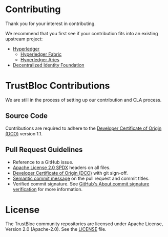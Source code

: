 # Contributing
Thank you for your interest in contributing. 

We recommend that you first see if your contribution fits into an existing upstream project:

- [Hyperledger](https://www.hyperledger.org)
    * [Hyperledger Fabric](https://github.com/hyperledger/fabric)
    * [Hyperledger Aries](https://www.hyperledger.org)
- [Decentralized Identity Foundation](https://identity.foundation)

# TrustBloc Contributions
We are still in the process of setting up our contribution and CLA process.

## Source Code
Contributions are required to adhere to the [Developer Certificate of Origin (DCO)](https://developercertificate.org) version 1.1. 

## Pull Request Guidelines

* Reference to a GitHub issue.
* [Apache License 2.0 SPDX](https://spdx.org/licenses/Apache-2.0) headers on all files.
* [Developer Certificate of Origin (DCO)](https://developercertificate.org) with git sign-off.
* [Semantic commit message](https://conventionalcommits.org) on the pull request and commit titles.
* Verified commit signature. See [GitHub's About commit signature verification](https://help.github.com/en/articles/about-commit-signature-verification) for more information.

# License
The TrustBloc community repositories are licensed under Apache License, Version 2.0 (Apache-2.0). See the [LICENSE](LICENSE) file.

